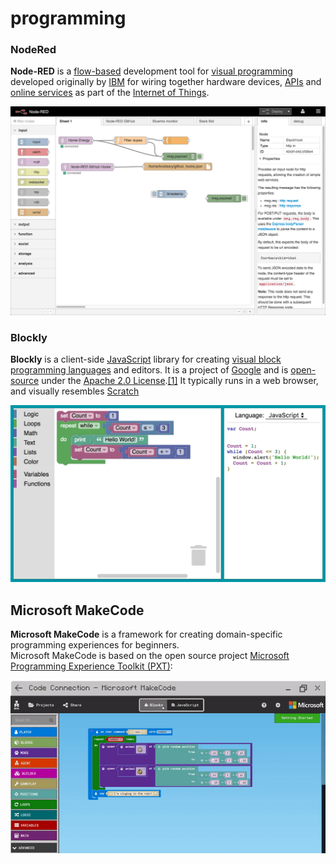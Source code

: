 # programming

### NodeRed

**Node-RED** is a [flow-based](https://en.wikipedia.org/wiki/Flow-based_programming) development tool for [visual programming](https://en.wikipedia.org/wiki/Visual_programming_language) developed originally by [IBM](https://en.wikipedia.org/wiki/IBM) for wiring together hardware devices, [APIs](https://en.wikipedia.org/wiki/Application_programming_interface) and [online services](https://en.wikipedia.org/wiki/Online_services) as part of the [Internet of Things](https://en.wikipedia.org/wiki/Internet_of_Things).

![](../../.gitbook/assets/687474703a2f2f6e6f64657265642e6f72672f696d616765732f6e6f64652d7265642d73637265656e73686f742e706e67.png)

###  Blockly

**Blockly** is a client-side [JavaScript](https://en.wikipedia.org/wiki/JavaScript) library for creating [visual block programming languages](https://en.wikipedia.org/w/index.php?title=Visual_block_programming_languages&action=edit&redlink=1) and editors. It is a project of [Google](https://en.wikipedia.org/wiki/Google) and is [open-source](https://en.wikipedia.org/wiki/Open-source) under the [Apache 2.0 License](https://en.wikipedia.org/wiki/Apache_2.0_License).[\[1\]](https://en.wikipedia.org/wiki/Blockly#cite_note-1) It typically runs in a web browser, and visually resembles [Scratch](https://en.wikipedia.org/wiki/Scratch_%28programming_language%29)

![](../../.gitbook/assets/blocklydemoimage.png)

## Microsoft MakeCode

**Microsoft MakeCode** is a framework for creating domain-specific programming experiences for beginners.  
Microsoft MakeCode is based on the open source project [Microsoft Programming Experience Toolkit \(PXT\)](https://github.com/Microsoft/pxt):

![](../../.gitbook/assets/javascript.gif)

